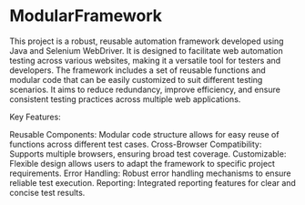 # ModularFramework
This project is a robust, reusable automation framework developed using Java and Selenium WebDriver. It is designed to facilitate web automation testing across various websites, making it a versatile tool for testers and developers. The framework includes a set of reusable functions and modular code that can be easily customized to suit different testing scenarios. It aims to reduce redundancy, improve efficiency, and ensure consistent testing practices across multiple web applications.

Key Features:

Reusable Components: Modular code structure allows for easy reuse of functions across different test cases.
Cross-Browser Compatibility: Supports multiple browsers, ensuring broad test coverage.
Customizable: Flexible design allows users to adapt the framework to specific project requirements.
Error Handling: Robust error handling mechanisms to ensure reliable test execution.
Reporting: Integrated reporting features for clear and concise test results.
